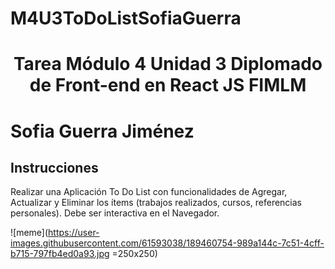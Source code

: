 # M4U3ToDoListSofiaGuerra

<h1><p align="center">Tarea Módulo 4 Unidad 3 Diplomado de Front-end en React JS FIMLM</p></h1>
<h1><p>Sofia Guerra Jiménez</p></h1>

<summary><h2><width="28" /> Instrucciones </h2></summary>
Realizar una Aplicación To Do List con funcionalidades de Agregar, Actualizar y Eliminar los ítems (trabajos realizados, cursos, referencias personales). Debe ser interactiva en el Navegador.
<p> </p>

![meme](https://user-images.githubusercontent.com/61593038/189460754-989a144c-7c51-4cff-b715-797fb4ed0a93.jpg =250x250)

